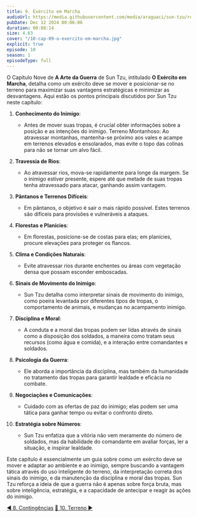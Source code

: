 ```yaml
---
title: 9. Exército em Marcha
audioUrl: https://media.githubusercontent.com/media/araguaci/sun-tzu/refs/heads/main/public/audio/10-cap-09-o-exercito-em-marcha.mp3
pubDate: Dec 12 2024 00:06:06
duration: 00:08:14
size: 4.63
cover: "/10-cap-09-o-exercito-em-marcha.jpg"
explicit: true
episode: 10
season: 1
episodeType: full
---
```



O Capítulo Nove de **A Arte da Guerra** de Sun Tzu, intitulado **O Exército em Marcha**, detalha como um exército deve se mover e posicionar-se no terreno para maximizar suas vantagens estratégicas e minimizar as desvantagens. Aqui estão os pontos principais discutidos por Sun Tzu neste capítulo:

  1. **Conhecimento do Inimigo**: 

      - Antes de mover suas tropas, é crucial obter informações sobre a posição e as intenções do inimigo.
Terreno Montanhoso: Ao atravessar montanhas, mantenha-se próximo aos vales e acampe em terrenos elevados e ensolarados, mas evite o topo das colinas para não se tornar um alvo fácil.

  2. **Travessia de Rios**: 

      - Ao atravessar rios, mova-se rapidamente para longe da margem. Se o inimigo estiver presente, espere até que metade de suas tropas tenha atravessado para atacar, ganhando assim vantagem.

  3. **Pântanos e Terrenos Difíceis**: 

      - Em pântanos, o objetivo é sair o mais rápido possível. Estes terrenos são difíceis para provisões e vulneráveis a ataques.

  4. **Florestas e Planícies**: 

      - Em florestas, posicione-se de costas para elas; em planícies, procure elevações para proteger os flancos.

  5. **Clima e Condições Naturais**: 

      - Evite atravessar rios durante enchentes ou áreas com vegetação densa que possam esconder emboscadas.

  6. **Sinais de Movimento do Inimigo**: 

      - Sun Tzu detalha como interpretar sinais de movimento do inimigo, como poeira levantada por diferentes tipos de tropas, o comportamento de animais, e mudanças no acampamento inimigo.

  7. **Disciplina e Moral**:  

      - A conduta e a moral das tropas podem ser lidas através de sinais como a disposição dos soldados, a maneira como tratam seus recursos (como água e comida), e a interação entre comandantes e soldados.

  8. **Psicologia da Guerra**:  

      - Ele aborda a importância da disciplina, mas também da humanidade no tratamento das tropas para garantir lealdade e eficácia no combate.

  9. **Negociações e Comunicações**:  

      - Cuidado com as ofertas de paz do inimigo; elas podem ser uma tática para ganhar tempo ou evitar o confronto direto.

  10. **Estratégia sobre Números**:  

      - Sun Tzu enfatiza que a vitória não vem meramente do número de soldados, mas da habilidade do comandante em avaliar forças, ler a situação, e inspirar lealdade.

Este capítulo é essencialmente um guia sobre como um exército deve se mover e adaptar ao ambiente e ao inimigo, sempre buscando a vantagem tática através do uso inteligente do terreno, da interpretação correta dos sinais do inimigo, e da manutenção da disciplina e moral das tropas. Sun Tzu reforça a ideia de que a guerra não é apenas sobre força bruta, mas sobre inteligência, estratégia, e a capacidade de antecipar e reagir às ações do inimigo.

<div class="text-center mt-16">
  <a class="btn btn-accent mt-9" href="/episode/post09">◀️ 8. Contingências</a>
  <a class="btn btn-accent mt-9" href="#top" title="top"> 🔼 </a>
  <a class="btn btn-accent mt-9" href="/episode/post11">10. Terreno ▶️</a>
</div>